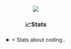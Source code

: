 <div align="center">
  
<p align="center">
  <img src="https://lanyard.cnrad.dev/api/1018290650602553364" />
</p>

### 📈Stats
<details>
    <summary> ⚡ Stats about coding.. </> </summary>
    <br/>

<!--START_SECTION:waka-->
![Code Time](http://img.shields.io/badge/Code%20Time-12%20hrs%2049%20mins-blue)

![Profile Views](http://img.shields.io/badge/Profile%20Views-63-blue)

**🐱 My GitHub Data** 

> 📦 857.0 kB Used in GitHub's Storage 
 > 
> 🏆 103 Contributions in the Year 2024
 > 
> 💼 Opted to Hire
 > 
> 📜 6 Public Repositories 
 > 
> 🔑 15 Private Repositories 
 > 
**I'm a Night 🦉** 

```text
🌞 Morning                36 commits          ██░░░░░░░░░░░░░░░░░░░░░░░   07.83 % 
🌆 Daytime                192 commits         ██████████░░░░░░░░░░░░░░░   41.74 % 
🌃 Evening                189 commits         ██████████░░░░░░░░░░░░░░░   41.09 % 
🌙 Night                  43 commits          ██░░░░░░░░░░░░░░░░░░░░░░░   09.35 % 
```
📅 **I'm Most Productive on Sunday** 

```text
Monday                   21 commits          █░░░░░░░░░░░░░░░░░░░░░░░░   04.57 % 
Tuesday                  55 commits          ███░░░░░░░░░░░░░░░░░░░░░░   11.96 % 
Wednesday                86 commits          █████░░░░░░░░░░░░░░░░░░░░   18.70 % 
Thursday                 71 commits          ████░░░░░░░░░░░░░░░░░░░░░   15.43 % 
Friday                   54 commits          ███░░░░░░░░░░░░░░░░░░░░░░   11.74 % 
Saturday                 73 commits          ████░░░░░░░░░░░░░░░░░░░░░   15.87 % 
Sunday                   100 commits         █████░░░░░░░░░░░░░░░░░░░░   21.74 % 
```


📊 **This Week I Spent My Time On** 

```text
🕑︎ Time Zone: Europe/Berlin

💬 Programming Languages: 
JavaScript               1 hr 1 min          ████████░░░░░░░░░░░░░░░░░   31.53 % 
Lua                      50 mins             ██████░░░░░░░░░░░░░░░░░░░   25.67 % 
Other                    48 mins             ██████░░░░░░░░░░░░░░░░░░░   24.70 % 
Go                       20 mins             ███░░░░░░░░░░░░░░░░░░░░░░   10.68 % 
CSS                      11 mins             █░░░░░░░░░░░░░░░░░░░░░░░░   05.85 % 

🔥 Editors: 
VS Code                  3 hrs 14 mins       █████████████████████████   100.00 % 

🐱‍💻 Projects: 
Unknown Project          2 hrs 8 mins        ████████████████░░░░░░░░░   65.96 % 
[gamemode]               25 mins             ███░░░░░░░░░░░░░░░░░░░░░░   13.33 % 
exploit                  20 mins             ███░░░░░░░░░░░░░░░░░░░░░░   10.68 % 
8x9wDZ8                  11 mins             ██░░░░░░░░░░░░░░░░░░░░░░░   06.04 % 
relax                    2 mins              ░░░░░░░░░░░░░░░░░░░░░░░░░   01.42 % 

💻 Operating System: 
Windows                  3 hrs 14 mins       █████████████████████████   100.00 % 
```

**I Mostly Code in JavaScript** 

```text
JavaScript               7 repos             █████████░░░░░░░░░░░░░░░░   36.84 % 
Lua                      4 repos             █████░░░░░░░░░░░░░░░░░░░░   21.05 % 
Python                   3 repos             ████░░░░░░░░░░░░░░░░░░░░░   15.79 % 
TypeScript               2 repos             ███░░░░░░░░░░░░░░░░░░░░░░   10.53 % 
HTML                     1 repo              █░░░░░░░░░░░░░░░░░░░░░░░░   05.26 % 
```




 Last Updated on 16/06/2024 01:16:57 UTC
<!--END_SECTION:waka-->
</details>
